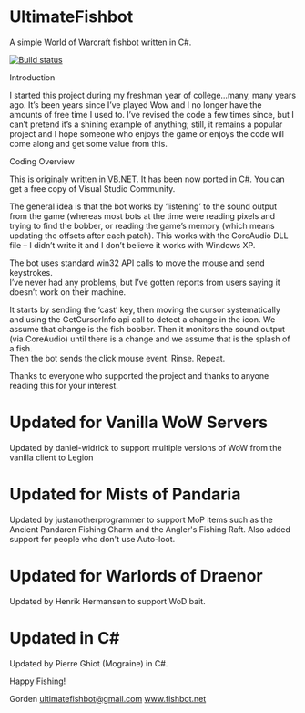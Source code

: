 UltimateFishbot
===============
A simple World of Warcraft fishbot written in C#.

[![Build status](https://ci.appveyor.com/api/projects/status/rjlp159797lfbf72?svg=true)](https://ci.appveyor.com/project/RobPaulson/ultimatefishbot)

Introduction 

I started this project during my freshman year of college…many, many years ago.
It’s been years since I’ve played Wow and I no longer have the amounts of free
time I used to. I’ve revised the code a few times since, but I can’t pretend 
it’s a shining example of anything; still, it remains a popular project and I 
hope someone who enjoys the game or enjoys the code will come along and get 
some value from this.

Coding Overview

This is originaly written in VB.NET. It has been now ported
in C#. You can get a free copy of Visual Studio Community.

The general idea is that the bot works by ‘listening’ to the sound output from the
game (whereas most bots at the time were reading pixels and trying to find the 
bobber, or reading the game’s memory (which means updating the offsets after 
each patch). This works with the CoreAudio DLL file – I didn’t write it and 
I don’t believe it works with Windows XP.

The bot uses standard win32 API calls to move the mouse and send keystrokes.  
I’ve never had any problems, but I’ve gotten reports from users saying it 
doesn’t work on their machine.  

It starts by sending the ‘cast’ key, then moving the cursor systematically and 
using the GetCursorInfo api call to detect a change in the icon. We assume 
that change is the fish bobber. Then it monitors the sound output (via 
CoreAudio) until there is a change and we assume that is the splash of a fish.  
Then the bot sends the click mouse event. Rinse. Repeat.

Thanks to everyone who supported the project and thanks to anyone reading this
for your interest.

Updated for Vanilla WoW Servers
===============================

Updated by daniel-widrick to support multiple versions of WoW from the vanilla client to Legion

Updated for Mists of Pandaria
=============================

Updated by justanotherprogrammer to support MoP items such as the Ancient
Pandaren Fishing Charm and the Angler's Fishing Raft. Also added support for
people who don't use Auto-loot.

Updated for Warlords of Draenor
===============================

Updated by Henrik Hermansen to support WoD bait.

Updated in C#
===============================

Updated by Pierre Ghiot (Mograine) in C#.

Happy Fishing!

Gorden
ultimatefishbot@gmail.com
www.fishbot.net
